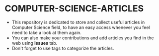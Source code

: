 # COMPUTER-SCIENCE-ARTICLES
- This repository is dedicated to store and collect useful articles in Computer Science field, to have an easy access whenever you feel need to take a look at them again.
- You can also make your contributions and add articles you find in the web using **Issues** tab. 
- Don't forget to use tags to categorize the articles.
